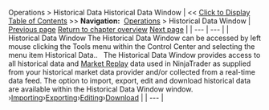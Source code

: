 ﻿
Operations \> Historical Data
Historical Data Window
| \<\< [Click to Display Table of Contents](historical_data_manager.md) \>\> **Navigation:**     [Operations](operations-1.md) \> Historical Data Window | [Previous page](window-linking-fx-correlation-1.md) [Return to chapter overview](operations-1.md) [Next page](loading_historical_data-1.md) |
| --- | --- |
| Historical Data Window The Historical Data Window can be accessed by left mouse clicking the Tools menu within the Control Center and selecting the menu item Historical Data..   The Historical Data Window provides access to all historical data and [Market Replay](playback-1.md) data used in NinjaTrader as supplied from your historical market data provider and/or collected from a real\-time data feed. The option to import, export, edit and download historical data are available within the Historical Data Window window.   ›[Importing](importing-1.md)›[Exporting](exporting-1.md)›[Editing](editing-1.md)›[Download](download-1.md) |
| --- |

